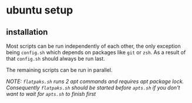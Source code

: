 # ubuntu setup

## installation

Most scripts can be run independently of each other, the only exception being `config.sh` which depends on packages like `git` or `zsh`.
As a result of that `config.sh` should always be run last.

The remaining scripts can be run in parallel.

*NOTE: `flatpaks.sh` runs 2 apt commands and requires apt package lock. Consequently `flatpaks.sh` should be started before `apts.sh` if you don't want to wait for `apts.sh` to finish first*
